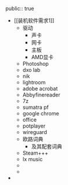 public:: true

- [[装机软件需求1]]
	- 驱动
		- 声卡
		- 网卡
		- 主板
		- AMD显卡
	- Photoshop
	- dxo lab
	- nik
	- lightroom
	- adobe acrobat
	- Abbyfinereader
	- 7z
	- sumatra pf
	- google chrome
	- office
	- potplayer
	- wireguard
	- 欧路词典
		- 及其配套词典
	- Steam+++
	- lx music
	-
	-
-